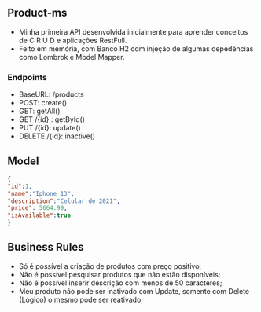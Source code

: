 ## Product-ms
- Minha primeira API desenvolvida inicialmente para aprender conceitos de C R U D e aplicações RestFull.
- Feito em memória, com Banco H2 com injeção de algumas depedências como Lombrok e Model Mapper.
### Endpoints
- BaseURL: /products
- POST: create()
- GET: getAll()
- GET /{id} : getById()
- PUT /{id}: update()
- DELETE /{id}:  inactive()

## Model
```json
{
"id":1,
"name":"Iphone 13",
"description":"Celular de 2021",
"price": 5664.99,
"isAvailable":true
}
```

## Business Rules
- Só é possível a criação de produtos com preço positivo;
- Não é possível pesquisar produtos que não estão disponíveis;
- Não é possível inserir descrição com menos de 50 caracteres;
- Meu produto não pode ser inativado com Update, somente com Delete (Lógico) o mesmo pode ser reativado;